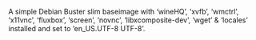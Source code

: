 A simple Debian Buster slim baseimage with ‘wineHQ’, ‘xvfb’, ‘wmctrl’, ‘x11vnc’, ‘fluxbox’, ‘screen’, ‘novnc’, ‘libxcomposite-dev’, ‘wget’ & ‘locales’ installed and set to ‘en_US.UTF-8 UTF-8’.